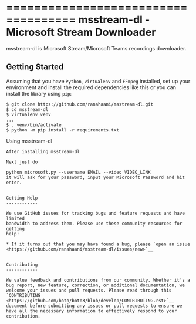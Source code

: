 ====================================
msstream-dl - Microsoft Stream Downloader 
====================================


msstream-dl is Microsoft Stream/Microsoft Teams recordings
downloader. 



Getting Started
---------------
Assuming that you have ``Python``, ``virtualenv`` and ``FFmpeg`` installed, set up your environment and install the required dependencies like this or you can install the library using ``pip``:

    $ git clone https://github.com/ranahaani/msstream-dl.git
    $ cd msstream-dl
    $ virtualenv venv
    ...
    $ . venv/bin/activate
    $ python -m pip install -r requirements.txt



Using msstream-dl
~~~~~~~~~~~~~~
After installing msstream-dl 

Next just do

python microsoft.py --username EMAIL --video VIDEO_LINK 
it will ask for your password, input your Microsoft Password and hit enter.


Getting Help
------------

We use GitHub issues for tracking bugs and feature requests and have limited
bandwidth to address them. Please use these community resources for getting
help:

* If it turns out that you may have found a bug, please `open an issue <https://github.com/ranahaani/msstream-dl/issues/new>`__


Contributing
------------

We value feedback and contributions from our community. Whether it's a bug report, new feature, correction, or additional documentation, we welcome your issues and pull requests. Please read through this `CONTRIBUTING <https://github.com/boto/boto3/blob/develop/CONTRIBUTING.rst>`__ document before submitting any issues or pull requests to ensure we have all the necessary information to effectively respond to your contribution.

